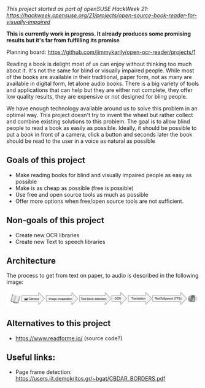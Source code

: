 *This project started as part of openSUSE HackWeek 21: https://hackweek.opensuse.org/21/projects/open-source-book-reader-for-visually-impaired*

**This is currently work in progress. It already produces some promising results but it's far from fulfilling its promise**

Planning board: https://github.com/jimmykarily/open-ocr-reader/projects/1

Reading a book is delight most of us can enjoy without thinking too much about it. It's not the same for blind or visually impaired people.
While most of the books are available in their traditional, paper form, not as many are available in digital form, let alone audio books.
There is a big variety of tools and applications that can help but they are either not complete, they offer low quality results, they
are expensive or not designed for bling people.

We have enough technology available around us to solve this problem in an optimal way. This project doesn't try to invent the wheel but
rather collect and combine existing solutions to this problem. The goal is to allow blind people to read a book as easily as possible.
Ideally, it should be possible to put a book in front of a camera, click a button and seconds later the book should be read to the user
in a voice as natural as possible

## Goals of this project

- Make reading books for blind and visually impaired people as easy as possible
- Make is as cheap as possible (free is possible)
- Use free and open source tools as much as possible
- Offer more options when free/open source tools are not sufficient.

## Non-goals of this project

- Create new OCR libraries
- Create new Text to speech libraries

## Architecture

The process to get from text on paper, to audio is described in the following image:

![architecture](assets/architecture.svg)

## Alternatives to this project

- https://www.readforme.io/ (source code?)

## Useful links:

- Page frame detection: https://users.iit.demokritos.gr/~bgat/CBDAR_BORDERS.pdf
